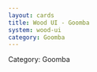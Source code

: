 ```yaml
---
layout: cards
title: Wood UI - Goomba
system: wood-ui
category: Goomba
---
```

<div class="alert alert-secondary mb-4"><span class="i18n innerHTML-category">Category: </span><span class="i18n innerHTML-cat-Goomba">Goomba</span></div>
